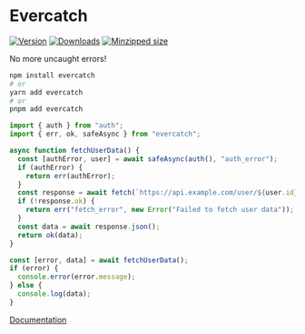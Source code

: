 # Evercatch

[![Version](https://img.shields.io/npm/v/evercatch)](https://npmjs.com/package/evercatch)
[![Downloads](https://img.shields.io/npm/dm/evercatch.svg)](https://npmjs.com/package/evercatch)
[![Minzipped size](https://img.shields.io/bundlephobia/minzip/evercatch)](https://bundlephobia.com/package/evercatch)

No more uncaught errors!

```bash
npm install evercatch
# or
yarn add evercatch
# or
pnpm add evercatch
```

```typescript
import { auth } from "auth";
import { err, ok, safeAsync } from "evercatch";

async function fetchUserData() {
  const [authError, user] = await safeAsync(auth(), "auth_error");
  if (authError) {
    return err(authError);
  }
  const response = await fetch(`https://api.example.com/user/${user.id}`);
  if (!response.ok) {
    return err("fetch_error", new Error("Failed to fetch user data"));
  }
  const data = await response.json();
  return ok(data);
}

const [error, data] = await fetchUserData();
if (error) {
  console.error(error.message);
} else {
  console.log(data);
}
```

[Documentation](https://fransek.github.io/evercatch/)
